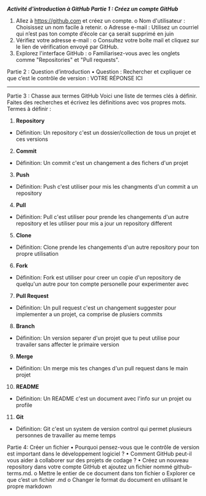 ***Activité d'introduction à GitHub
Partie 1 : Créez un compte GitHub***
1.	Allez à https://github.com et créez un compte.
o	Nom d'utilisateur : Choisissez un nom facile à retenir.
o	Adresse e-mail : Utilisez un courriel qui n’est pas ton compte d’école car ça serait supprimé en juin
2.	Vérifiez votre adresse e-mail :
o	Consultez votre boîte mail et cliquez sur le lien de vérification envoyé par GitHub.
3.	Explorez l'interface GitHub :
o	Familiarisez-vous avec les onglets comme "Repositories" et "Pull requests".

Partie 2 : Question d’introduction
•	Question : Rechercher et cxpliquer ce que c’est le contrôle de version :
VOTRE RÉPONSE ICI
________________________________________
Partie 3 : Chasse aux termes GitHub
Voici une liste de termes clés à définir. Faites des recherches et écrivez les définitions avec vos propres mots. 
Termes à définir :
1.	**Repository**
 *	Définition: Un repository c'est un dossier/collection de tous un projet et ces versions 
2.	**Commit**
*	Définition: Un commit c'est un changement a des fichers d'un projet 
3.	**Push**
*	Définition: Push c'est utiliser pour mis les changments d'un commit a un repository 
4.	**Pull**
*	Définition: Pull c'est utiliser pour prende les changements d'un autre repository et les utiliser pour mis a jour un repository different  
5.	**Clone**
*	Définition: Clone prende les changements d'un autre repository pour ton propre utilisation 
6.	**Fork**
*	Définition: Fork est utiliser pour creer un copie d'un repository de quelqu'un autre pour ton compte personelle pour experimenter avec 
7.	**Pull Request**
*	Définition: Un pull request c'est un changement suggester pour implementer a un projet, ca comprise de plusiers commits 
8.	**Branch**
*	Définition: Un version separer d'un projet que tu peut utilise pour travailer sans affecter le primaire version 
9.	**Merge**
*	Définition: Un merge mis tes changes d'un pull request dans le main projet 
10.	**README**
*	Définition: Un README c'est un document avec l'info sur un projet ou profile 
  11.	**Git**
*	Définition: Git c'est un system de version control qui permet plusieurs personnes de travailler au meme temps 


Partie 4: Créer un fichier
•	Pourquoi pensez-vous que le contrôle de version est important dans le développement logiciel ?
•	Comment GitHub peut-il vous aider à collaborer sur des projets de codage ?
•	Créez un nouveau repository dans votre compte GitHub et ajoutez un fichier nommé github-terms.md. 
o	Mettre le entier de ce document dans ton fichier 
o	Explorer ce que c’est un fichier .md 
o	Changer le format du document en utilisant le propre markdown
